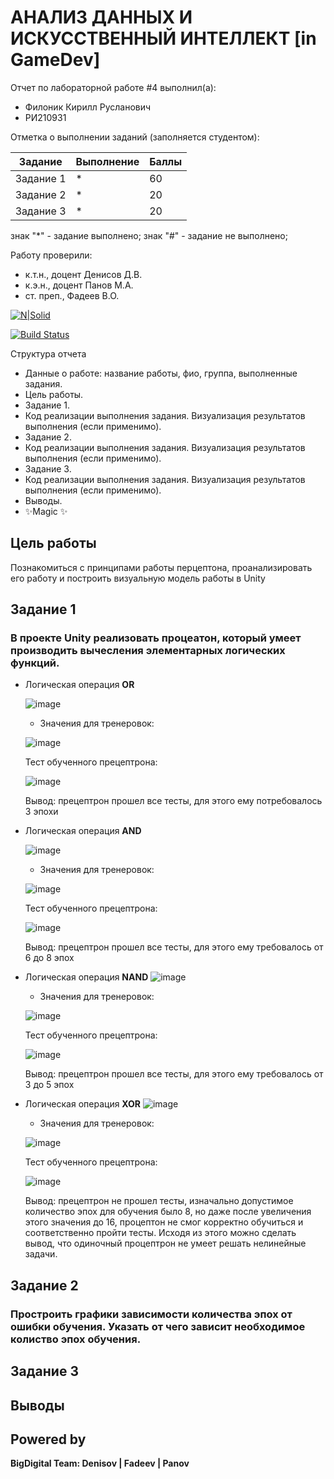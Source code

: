 # АНАЛИЗ ДАННЫХ И ИСКУССТВЕННЫЙ ИНТЕЛЛЕКТ [in GameDev]
Отчет по лабораторной работе #4 выполнил(а):
- Филоник Кирилл Русланович
- РИ210931

Отметка о выполнении заданий (заполняется студентом):

| Задание | Выполнение | Баллы |
| ------ | ------ | ------ |
| Задание 1 | * | 60 |
| Задание 2 | * | 20 |
| Задание 3 | * | 20 |

знак "*" - задание выполнено; знак "#" - задание не выполнено;

Работу проверили:
- к.т.н., доцент Денисов Д.В.
- к.э.н., доцент Панов М.А.
- ст. преп., Фадеев В.О.

[![N|Solid](https://cldup.com/dTxpPi9lDf.thumb.png)](https://nodesource.com/products/nsolid)

[![Build Status](https://travis-ci.org/joemccann/dillinger.svg?branch=master)](https://travis-ci.org/joemccann/dillinger)

Структура отчета

- Данные о работе: название работы, фио, группа, выполненные задания.
- Цель работы.
- Задание 1.
- Код реализации выполнения задания. Визуализация результатов выполнения (если применимо).
- Задание 2.
- Код реализации выполнения задания. Визуализация результатов выполнения (если применимо).
- Задание 3.
- Код реализации выполнения задания. Визуализация результатов выполнения (если применимо).
- Выводы.
- ✨Magic ✨

## Цель работы
Познакомиться с принципами работы перцептона, проанализировать его работу и построить визуальную модель работы в Unity

## Задание 1
### В проекте Unity реализовать процеатон, который умеет производить вычесления элементарных логических функций.

- Логическая операция **OR** 

  ![image](https://user-images.githubusercontent.com/105949115/209485282-e3b5020f-badc-45a0-98a6-1381b2a748ab.png)

  - Значения для тренеровок:
  
  ![image](https://user-images.githubusercontent.com/105949115/209484731-24f52868-3b97-4d7b-9c2f-f9c10cb142b9.png)
  
  Тест обученного прецептрона:
  
  ![image](https://user-images.githubusercontent.com/105949115/209484765-fd0caa0b-4f5c-4a51-ab63-7356bc1a7351.png)
  
  Вывод: прецептрон прошел все тесты, для этого ему потребовалось 3 эпохи


- Логическая операция **AND**

  ![image](https://user-images.githubusercontent.com/105949115/209485325-b484a904-856e-4bf2-a7a7-0890a188aa25.png)

  - Значения для тренеровок:
  
  ![image](https://user-images.githubusercontent.com/105949115/209485404-4b5e3d0d-ec76-470f-9531-4d4b0def625f.png)
  
  Тест обученного прецептрона:
  
  ![image](https://user-images.githubusercontent.com/105949115/209485399-aaf2f8d9-e3b3-4cad-88f7-66c003b4d841.png)
  
  Вывод: прецептрон прошел все тесты, для этого ему требовалось от 6 до 8 эпох

- Логическая операция **NAND**
  ![image](https://user-images.githubusercontent.com/105949115/209485444-33c95b38-50fb-4ca4-910b-7a4cf8d7ddbe.png)

  - Значения для тренеровок:
  
  ![image](https://user-images.githubusercontent.com/105949115/209485507-27c9467c-6a58-440a-b1c1-8eac9738781d.png)
  
  Тест обученного прецептрона:
  
  ![image](https://user-images.githubusercontent.com/105949115/209485499-c5546be6-6587-4f1c-8236-e5cad3f87f14.png)
  
  Вывод: прецептрон прошел все тесты, для этого ему требовалось от 3 до 5 эпох


- Логическая операция **XOR**
  ![image](https://user-images.githubusercontent.com/105949115/209485529-8d1347c6-59b2-4c8c-9ef1-40658ea2af64.png)

  - Значения для тренеровок:
  
  ![image](https://user-images.githubusercontent.com/105949115/209485634-312c293e-d42e-4d3b-b1fb-def1c216e75c.png)
  
  Тест обученного прецептрона:
  
  ![image](https://user-images.githubusercontent.com/105949115/209485624-4ba1db2a-3747-419d-bef2-ac7513e3ac6b.png)
  
  Вывод: прецептрон не прошел тесты, изначально допустимое количество эпох для обучения было 8, но даже после увеличения этого значения до 16, процептон не смог корректно обучиться и соответственно пройти тесты. Исходя из этого можно сделать вывод, что одиночный процептрон не умеет решать нелинейные задачи.


## Задание 2
### Простроить графики зависимости количества эпох от ошибки обучения. Указать от чего зависит необходимое колиство эпох обучения.


## Задание 3
### 



## Выводы



## Powered by

**BigDigital Team: Denisov | Fadeev | Panov**
